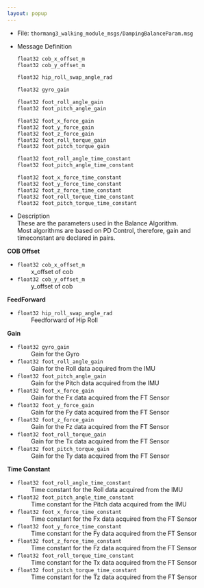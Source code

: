 ```yaml
---
layout: popup
---
```


- File: `thormang3_walking_module_msgs/DampingBalanceParam.msg`

- Message Definition

  ```c
  float32 cob_x_offset_m
  float32 cob_y_offset_m

  float32 hip_roll_swap_angle_rad

  float32 gyro_gain

  float32 foot_roll_angle_gain
  float32 foot_pitch_angle_gain

  float32 foot_x_force_gain
  float32 foot_y_force_gain
  float32 foot_z_force_gain
  float32 foot_roll_torque_gain
  float32 foot_pitch_torque_gain

  float32 foot_roll_angle_time_constant
  float32 foot_pitch_angle_time_constant

  float32 foot_x_force_time_constant
  float32 foot_y_force_time_constant
  float32 foot_z_force_time_constant
  float32 foot_roll_torque_time_constant
  float32 foot_pitch_torque_time_constant
  ```

- Description  
These are the parameters used in the Balance Algorithm.  
Most algorithms are based on PD Control, therefore, gain and timeconstant are declared in pairs.  

**COB Offset**  
* `float32 cob_x_offset_m`  
&emsp;&emsp; x_offset of cob
* `float32 cob_y_offset_m`  
&emsp;&emsp; y_offset of cob


**FeedForward**  
* `float32 hip_roll_swap_angle_rad`  
&emsp;&emsp; Feedforward of Hip Roll



**Gain**  
* `float32 gyro_gain`  
&emsp;&emsp; Gain for the Gyro
* `float32 foot_roll_angle_gain`  
&emsp;&emsp; Gain for the Roll data acquired from the IMU
* `float32 foot_pitch_angle_gain`  
&emsp;&emsp; Gain for the Pitch data acquired from the IMU
* `float32 foot_x_force_gain`  
&emsp;&emsp; Gain for the Fx data acquired from the FT Sensor
* `float32 foot_y_force_gain`  
&emsp;&emsp; Gain for the Fy data acquired from the FT Sensor
* `float32 foot_z_force_gain`  
&emsp;&emsp; Gain for the Fz data acquired from the FT Sensor
* `float32 foot_roll_torque_gain`  
&emsp;&emsp; Gain for the Tx data acquired from the FT Sensor
* `float32 foot_pitch_torque_gain`  
&emsp;&emsp; Gain for the Ty data acquired from the FT Sensor



**Time Constant**  
* `float32 foot_roll_angle_time_constant`  
&emsp;&emsp; Time constant for the Roll data acquired from the IMU
* `float32 foot_pitch_angle_time_constant`  
&emsp;&emsp; Time constant for the Pitch data acquired from the IMU
* `float32 foot_x_force_time_constant`  
&emsp;&emsp; Time constant for the Fx data acquired from the FT Sensor
* `float32 foot_y_force_time_constant`  
&emsp;&emsp; Time constant for the Fy data acquired from the FT Sensor
* `float32 foot_z_force_time_constant`  
&emsp;&emsp; Time constant for the Fz data acquired from the FT Sensor
* `float32 foot_roll_torque_time_constant`  
&emsp;&emsp; Time constant for the Tx data acquired from the FT Sensor
* `float32 foot_pitch_torque_time_constant`  
&emsp;&emsp; Time constant for the Tz data acquired from the FT Sensor
